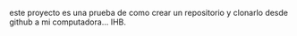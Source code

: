 este proyecto es una prueba de como crear un repositorio y clonarlo desde github a mi computadora... IHB.
